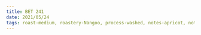 ```yaml
---
title: BET 241
date: 2021/05/24
tags: roast-medium, roastery-Nangoo, process-washed, notes-apricot, notes-berries, notes-nuts, notes-traces of wine grape, rating-8
---
```

